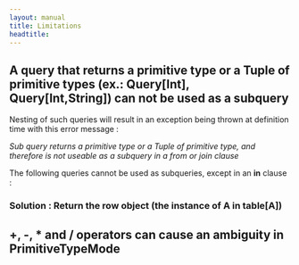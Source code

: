 ```yaml
---
layout: manual
title: Limitations
headtitle:
---
```


A query that returns a primitive type or a Tuple of primitive types (ex.: Query\[Int\], Query\[Int,String\]) **can not** be used as a subquery
----------------------------------------------------------------------------------------------------------------------------------------------

Nesting of such queries will result in an exception being thrown at
definition time with this error message :

*Sub query returns a primitive type or a Tuple of primitive type, and
therefore is not useable as a subquery in a from or join clause*

<script type="syntaxhighlighter" class="brush: scala">



class Person(val firstName: val age: Int)

ASchema extends Schema {  
val people = table\[Person\]  
}



</script>

The following queries cannot be used as subqueries, except in an **in**
clause :

<script type="syntaxhighlighter" class="brush: scala">



val peopleQuery1 =  
from(people)(p =\> select(p.age))

val peopleQuery2 =  
from(people)(p =\> select(p.age, p.name))

// NOT OK in a from clause :  
from(peopleQuery1)(x =\> select(x))  
from(peopleQuery2)(x =\> select(x.\_1))

// results in runtime error:  
// Sub query returns a primitive type or a Tuple of primitive type, and
therefore  
// is not useable as a subquery in a from or join clause

// OK in an IN clause :  
from(aTable)(t =\> t.aField in (peopleQuery1))



</script>

### Solution : Return the row object (the instance of A in table\[A\])

<script type="syntaxhighlighter" class="brush: scala">



// this query is not nestable (in a from clause) :  
val nonNestablePeopleQuery1 =  
from(people)(p =\> select(p.age))

// this one is :  
val nestablePeopleQuery1 =  
from(people)(p =\> select(p))

// therefore nesting in a ‘from’ is possible :  
from(nestablePeopleQuery1)(x =\> select(x.age))

// unlike this one, which will fail at definition time :  
from(nonNestablePeopleQuery1)(x =\> select(x))

// this kind of nesting is possible (provided of course that the  
// type of aField is compatible with p.age) :  
from(t)(x =\> where(x.aField in (nonNestablePeopleQuery1)) select(x))



</script>

+, -, \* and / operators can cause an ambiguity in PrimitiveTypeMode
--------------------------------------------------------------------

<script type="syntaxhighlighter" class="brush: scala">



// Not OK :  
val q1 = people.where(p=\> p.age + 1 \> 40)

// OK :  
val q2 = people.where(p=\> p.age plus 1 gt 40)



</script>
